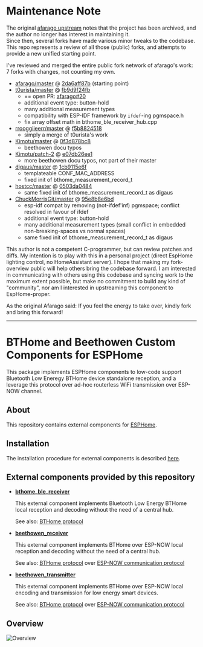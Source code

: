 # Maintenance Note

The original [afarago upstream](https://github.com/afarago/esphome_component_bthome) notes that the project has been archived, and the author no longer has interest in maintaining it.  
Since then, several forks have made various minor tweaks to the codebase.
This repo represents a review of all those (public) forks, and attempts to provide a new unified starting point.

I've reviewed and merged the entire public fork network of afarago's work: 7 forks with changes, not counting my own.
- [afarago/master](https://github.com/afarago/esphome_component_bthome) @ [2da6aff87b](https://github.com/afarago/esphome_component_bthome/tree/2da6aff87b7b6c0d2321ae7f6d6bd799bbb7f592) (starting point)
- [t0urista/master](https://github.com/t0urista/esphome_component_bthome) @ [fb9d9f24fb](https://github.com/t0urista/esphome_component_bthome/tree/fb9d9f24fbe901a301b21e5631a58bba9cf4187b)
  - == open PR: [afarago#20](https://github.com/afarago/esphome_component_bthome/pull/20)
  - additional event type: button-hold
  - many additional measurement types
  - compatibility with ESP-IDF framework by `ifdef`-ing pgmspace.h
  - fix array offset math in bthome_ble_receiver_hub.cpp
- [rrooggiieerr/master](https://github.com/rrooggiieerr/esphome-bthome) @ [f5b8824518](https://github.com/rrooggiieerr/esphome-bthome/tree/f5b88245189c929fcff84a372978a0a10ba26b6c)
  - simply a merge of t0urista's work
- [Kimotu/master](https://github.com/Kimotu/esphome_component_bthome) @ [0f3d878bc8](https://github.com/Kimotu/esphome_component_bthome/tree/0f3d878bc85108fd29f39360a6764630e61f4d64)
  - beethowen docu typos
- [Kimotu/patch-2](https://github.com/Kimotu/esphome_component_bthome/tree/patch-2) @ [e07db26ee1](https://github.com/Kimotu/esphome_component_bthome/tree/e07db26ee1af35a659d64a49c230218acf797151)
  - more beethowen docu typos, not part of their master
- [digaus/master](https://github.com/digaus/esphome_component_bthome) @ [1cb9115e6f](https://github.com/digaus/esphome_component_bthome/tree/1cb9115e6f4c14c94456092694ceed383841f0bb)
  - templateable CONF_MAC_ADDRESS
  - fixed init of bthome_measurement_record_t
- [hostcc/master](https://github.com/hostcc/esphome_component_bthome) @ [0503da0484](https://github.com/hostcc/esphome_component_bthome/tree/0503da0484624b36bcb6af80a14b9c80cb5c26e4)
  - same fixed init of bthome_measurement_record_t as digaus
- [ChuckMorrisGit/master](https://github.com/ChuckMorrisGit/esphome_component_bthome) @ [95e8b8e6bd](https://github.com/ChuckMorrisGit/esphome_component_bthome/tree/95e8b8e6bdbea7a17b1fab76cb241a0346f649a4)
  - esp-idf compat by removing (not-ifdef'inf) pgmspace; conflict resolved in favour of ifdef
  - additional event type: button-hold
  - many additional measurement types (small conflict in embedded non-breaking-spaces vs normal spaces)
  - same fixed init of bthome_measurement_record_t as digaus


This author is not a competent C-programmer, but can review patches and diffs.
My intention is to play with this in a personal project (direct EspHome lighting control, no HomeAssistant server).
I hope that making my fork-overview public will help others bring the codebase forward.
I am interested in communicating with others using this codebase and syncing work to the maximum extent possible,
but make no commitment to build any kind of "community", nor am I interested in upstreaming this component to EspHome-proper.


As the original Afarago said:
If you feel the energy to take over, kindly fork and bring this forward!

---

# BTHome and Beethowen Custom Components for ESPHome

This package implements ESPHome components to low-code support Bluetooth Low Eneregy BTHome device 
standalone reception, and a leverage this protocol over ad-hoc routerless WiFi transmission over 
ESP-NOW channel.

## About
This repository contains external components for [ESPHome](https://esphome.io/).

## Installation
The installation procedure for external components is described [here](https://esphome.io/components/external_components.html).

## External components provided by this repository

- **[bthome_ble_receiver](components/docs/bthome_ble_receiver.rst)**

    This external component implements Bluetooth Low Energy BTHome local reception and decoding 
    without the need of a central hub.
    
    See also: [BTHome protocol](https://bthome.io/)

- **[beethowen_receiver](components/docs/beethowen_receiver.rst)**

    This external component implements BTHome over ESP-NOW local reception and decoding 
    without the need of a central hub.
    
    See also: [BTHome protocol](https://bthome.io/) over [ESP-NOW communication protocol](https://www.espressif.com/en/solutions/low-power-solutions/esp-now)

- **[beethowen_transmitter](components/docs/beethowen_transmitter.rst)**

    This external component implements BTHome over ESP-NOW local encoding and transmission 
    for low energy smart devices.

    See also: [BTHome protocol](https://bthome.io/) over [ESP-NOW communication protocol](https://www.espressif.com/en/solutions/low-power-solutions/esp-now)

## Overview
![Overview](components/docs/bthome_and_beethowen.drawio.png) 
